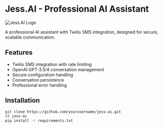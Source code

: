 # Jess.AI - Professional AI Assistant

![Jess.AI Logo](https://via.placeholder.com/150x50?text=Jess.AI+Logo)

A professional AI assistant with Twilio SMS integration, designed for secure, scalable communication.

## Features

- Twilio SMS integration with rate limiting
- OpenAI GPT-3.5/4 conversation management
- Secure configuration handling
- Conversation persistence
- Professional error handling

## Installation

```bash
git clone https://github.com/yourusername/jess-ai.git
cd jess-ai
pip install -r requirements.txt